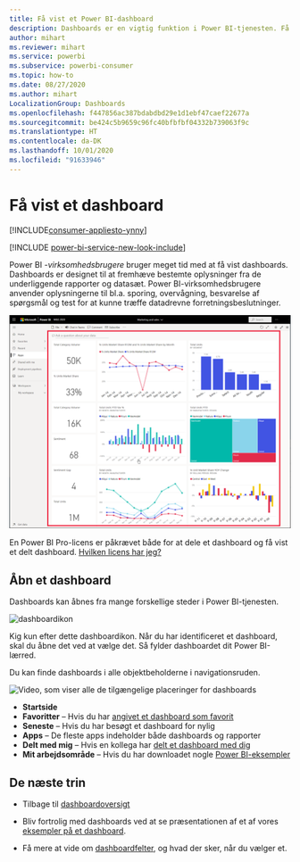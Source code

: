 ```yaml
---
title: Få vist et Power BI-dashboard
description: Dashboards er en vigtig funktion i Power BI-tjenesten. Få mere at vide om, hvordan du åbner og får vist et dashboard.
author: mihart
ms.reviewer: mihart
ms.service: powerbi
ms.subservice: powerbi-consumer
ms.topic: how-to
ms.date: 08/27/2020
ms.author: mihart
LocalizationGroup: Dashboards
ms.openlocfilehash: f447856ac387bdabdbd29e1d1ebf47caef22677a
ms.sourcegitcommit: be424c5b9659c96fc40bfbfbf04332b739063f9c
ms.translationtype: HT
ms.contentlocale: da-DK
ms.lasthandoff: 10/01/2020
ms.locfileid: "91633946"
---
```

# <a name="view-a-dashboard"></a>Få vist et dashboard

[!INCLUDE[consumer-appliesto-ynny](../includes/consumer-appliesto-ynny.md)]

[!INCLUDE [power-bi-service-new-look-include](../includes/power-bi-service-new-look-include.md)]

Power BI *-virksomhedsbrugere* bruger meget tid med at få vist dashboards. Dashboards er designet til at fremhæve bestemte oplysninger fra de underliggende rapporter og datasæt. Power BI-virksomhedsbrugere anvender oplysningerne til bl.a. sporing, overvågning, besvarelse af spørgsmål og test for at kunne træffe datadrevne forretningsbeslutninger.

![dashboard](media/end-user-dashboard-open/power-bi-new-dashboard.png)


En Power BI Pro-licens er påkrævet både for at dele et dashboard og få vist et delt dashboard. [Hvilken licens har jeg?](end-user-license.md) 

## <a name="open-a-dashboard"></a>Åbn et dashboard

Dashboards kan åbnes fra mange forskellige steder i Power BI-tjenesten.

![dashboardikon](media/end-user-dashboard-open/power-bi-dashboard-icon.png)

Kig kun efter dette dashboardikon. Når du har identificeret et dashboard, skal du åbne det ved at vælge det. Så fylder dashboardet dit Power BI-lærred.

Du kan finde dashboards i alle objektbeholderne i navigationsruden. 

![Video, som viser alle de tilgængelige placeringer for dashboards](media/end-user-dashboard-open/power-bi-open-dashboards.gif)

- **Startside** 
- **Favoritter** – Hvis du har [angivet et dashboard som favorit](end-user-favorite.md)
- **Seneste** – Hvis du har besøgt et dashboard for nylig
- **Apps** – De fleste apps indeholder både dashboards og rapporter
- **Delt med mig** – Hvis en kollega har [delt et dashboard med dig](end-user-shared-with-me.md)
- **Mit arbejdsområde** – Hvis du har downloadet nogle [Power BI-eksempler](../create-reports/sample-datasets.md)



## <a name="next-steps"></a>De næste trin
* Tilbage til [dashboardoversigt](end-user-dashboards.md)

* Bliv fortrolig med dashboards ved at se præsentationen af et af vores [eksempler på et dashboard](../create-reports/sample-tutorial-connect-to-the-samples.md).    
* Få mere at vide om [dashboardfelter](end-user-tiles.md), og hvad der sker, når du vælger et.
